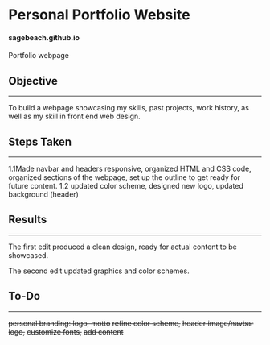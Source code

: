 # Personal Portfolio Website
#### sagebeach.github.io
Portfolio webpage

## Objective
---
To build a webpage showcasing my skills, past projects, work
history, as well as my skill in front end web design.

## Steps Taken
---
1.1Made navbar and headers responsive,
organized HTML and CSS code,
organized sections of the webpage,
set up the outline to get ready for future content.
1.2 updated color scheme,
designed new logo,
updated background (header)


## Results
---
The first edit produced a clean design,
ready for actual content to be showcased.

The second edit updated graphics and color schemes.

## To-Do
---
~~personal branding: logo, motto~~
~~refine color scheme,~~
~~header image/navbar logo,~~
~~customize fonts,~~
~~add content~~
